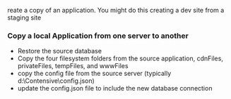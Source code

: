 
reate a copy of an application. You might do this creating a dev site from a staging site

### Copy a local Application from one server to another

- Restore the source database
- Copy the four filesystem folders from the source application, cdnFiles, privateFiles, tempFiles, and wwwFiles
- copy the config file from the source server (typically d:\Contensive\config.json)
- update the config.json file to include the new database connection